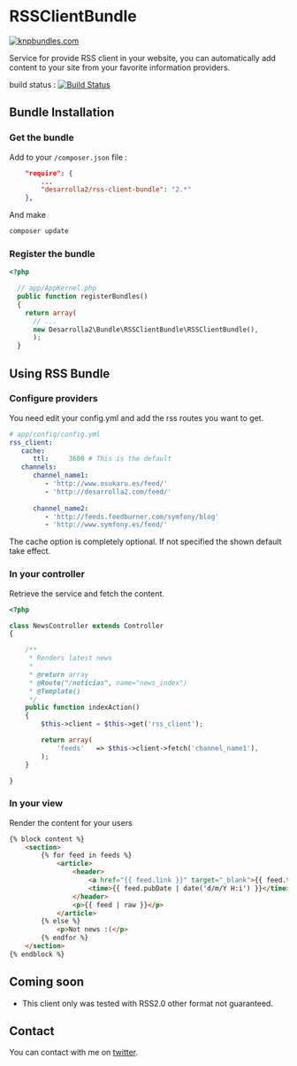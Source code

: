# RSSClientBundle

[![knpbundles.com](http://knpbundles.com/desarrolla2/RSSClientBundle/badge)](http://knpbundles.com/desarrolla2/RSSClientBundle)

Service for provide RSS client in your website, you can automatically add content to your site from your favorite information providers.

build status : [![Build Status](https://secure.travis-ci.org/desarrolla2/RSSClientBundle.png)](http://travis-ci.org/desarrolla2/RSSClientBundle) 


## Bundle Installation

### Get the bundle

Add to your `/composer.json` file :

``` json
    "require": {
        ...       
        "desarrolla2/rss-client-bundle": "2.*" 
    },
````
        
And make

``` bash
composer update
```

### Register the bundle

``` php
<?php

  // app/AppKernel.php
  public function registerBundles()
  {
    return array(
      // ...
      new Desarrolla2\Bundle\RSSClientBundle\RSSClientBundle(),
      );
  }
```

## Using RSS Bundle

### Configure providers

You need edit your config.yml and add the rss routes you want to get.

``` yml
# app/config/config.yml
rss_client:
   cache:
      ttl:     3600 # This is the default
   channels:     
      channel_name1:
         - 'http://www.osukaru.es/feed/'
         - 'http://desarrolla2.com/feed/'
         
      channel_name2:
         - 'http://feeds.feedburner.com/symfony/blog'
         - 'http://www.symfony.es/feed/'
```

The cache option is completely optional. If not specified the shown default take effect.

### In your controller

Retrieve the service and fetch the content.

``` php
<?php

class NewsController extends Controller
{

    /**
     * Renders latest news
     *
     * @return array
     * @Route("/noticias", name="news_index")
     * @Template()
     */
    public function indexAction()
    {
        $this->client = $this->get('rss_client');

        return array(
            'feeds'   => $this->client->fetch('channel_name1'),
        );
    }

}
```

### In your view


Render the content for your users

``` html
{% block content %}
    <section>
        {% for feed in feeds %}            
            <article>
                <header>
                    <a href="{{ feed.link }}" target="_blank">{{ feed.title }}</a>
                    <time>{{ feed.pubDate | date('d/m/Y H:i') }}</time>
                </header>
                <p>{{ feed | raw }}</p>
            </article>      
        {% else %}
            <p>Not news :(</p>
        {% endfor %}    
    </section>
{% endblock %}
```

## Coming soon

* This client only was tested with RSS2.0 other format not guaranteed.

## Contact

You can contact with me on [twitter](https://twitter.com/desarrolla2).
